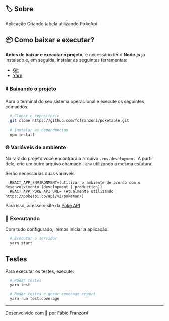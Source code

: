 ## 🏷️ Sobre

Aplicação Criando tabela utilizando PokeApi


## 📦 Como baixar e executar?

**Antes de baixar e executar o projeto**, é necessário ter o **Node.js** já instalado e, em seguida, instalar as seguintes ferramentas:

- [Git](https://git-scm.com/)
- [Yarn](https://classic.yarnpkg.com/lang/en/)

### ⬇️ Baixando o projeto

Abra o terminal do seu sistema operacional e execute os seguintes comandos:

```bash
  # Clonar o repositório
  git clone https://github.com/fcfranzoni/poketable.git

  # Instalar as dependências
  npm install
```

### 🌐 Variáveis de ambiente

Na raíz do projeto você encontrará o arquivo `.env.development`. A partir dele, crie um outro arquivo chamado `.env` utilizando a mesma estutura.

Serão necessárias duas variáveis:

```env
  REACT_APP_ENVIRONMENT=(utilizar o ambiente de acordo com o desenvolvimento (development | production))
  REACT_APP_POKE_API_URL= (Atualmente utilizando https://pokeapi.co/api/v2/pokemon/)
```

Para isso, acesse o site da [Poke API](https://pokeapi.co/api/v2/) 

### 🏃 Executando

Com tudo configurado, iremos iniciar a aplicação:

```bash
  # Executar o servidor
  yarn start
```


## Testes

Para executar os testes, execute:

```bash
  # Rodar testes
  yarn test

  # Rodar testes e gerar coverage report
  yarn run test:coverage
```

---

Desenvolvido com 💜 por Fábio Franzoni 
